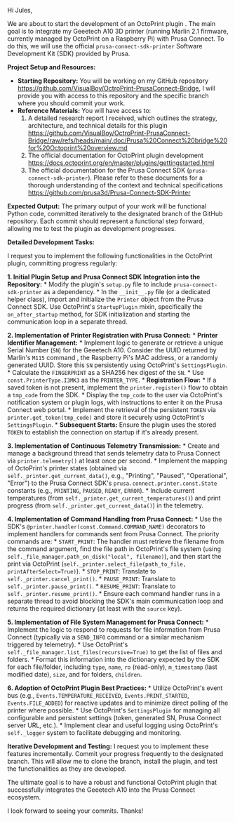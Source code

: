Hi Jules,

We are about to start the development of an OctoPrint plugin . The main goal is to integrate my Geeetech A10 3D printer (running Marlin 2.1 firmware, currently managed by OctoPrint on a Raspberry Pi) with Prusa Connect. To do this, we will use the official `prusa-connect-sdk-printer` Software Development Kit (SDK) provided by Prusa.

**Project Setup and Resources:**

- **Starting Repository:** You will be working on my GitHub repository https://github.com/VisualBoy/OctroPrint-PrusaConnect-Bridge,
 I will provide you with access to this repository and the specific branch where you should commit your work.
- **Reference Materials:** You will have access to:
    1. A detailed research report I received, which outlines the strategy, architecture, and technical details for this plugin https://github.com/VisualBoy/OctroPrint-PrusaConnect-Bridge/raw/refs/heads/main/.doc/Prusa%20Connect%20bridge%20for%20Octoprint%20overview.md
    2. The official documentation for OctoPrint plugin development https://docs.octoprint.org/en/master/plugins/gettingstarted.html 
    3. The official documentation for the Prusa Connect SDK (`prusa-connect-sdk-printer`). Please refer to these documents for a thorough understanding of the context and technical specifications https://github.com/prusa3d/Prusa-Connect-SDK-Printer

**Expected Output:** The primary output of your work will be functional Python code, committed iteratively to the designated branch of the GitHub repository. Each commit should represent a functional step forward, allowing me to test the plugin as development progresses.

**Detailed Development Tasks:**

I request you to implement the following functionalities in the OctoPrint plugin, committing progress regularly:

**1\. Initial Plugin Setup and Prusa Connect SDK Integration into the Repository:** \* Modify the plugin's `setup.py` file to include `prusa-connect-sdk-printer` as a dependency. \* In the `__init__.py` file (or a dedicated helper class), import and initialize the `Printer` object from the Prusa Connect SDK. Use OctoPrint's `StartupPlugin` mixin, specifically the `on_after_startup` method, for SDK initialization and starting the communication loop in a separate thread.  

**2\. Implementation of Printer Registration with Prusa Connect:** \* **Printer Identifier Management:** \* Implement logic to generate or retrieve a unique Serial Number (`SN`) for the Geeetech A10. Consider the UUID returned by Marlin's `M115` command , the Raspberry Pi's MAC address, or a randomly generated UUID. Store this `SN` persistently using OctoPrint's `SettingsPlugin`. \* Calculate the `FINGERPRINT` as a SHA256 hex digest of the `SN`. \* Use `const.PrinterType.I3MK3` as the `PRINTER_TYPE`. \* **Registration Flow:** \* If a saved token is not present, implement the `printer.register()` flow to obtain a `tmp_code` from the SDK. \* Display the `tmp_code` to the user via OctoPrint's notification system or plugin logs, with instructions to enter it on the Prusa Connect web portal. \* Implement the retrieval of the persistent `TOKEN` via `printer.get_token(tmp_code)` and store it securely using OctoPrint's `SettingsPlugin`. \* **Subsequent Starts:** Ensure the plugin uses the stored `TOKEN` to establish the connection on startup if it's already present.  

**3\. Implementation of Continuous Telemetry Transmission:** \* Create and manage a background thread that sends telemetry data to Prusa Connect via `printer.telemetry()` at least once per second. \* Implement the mapping of OctoPrint's printer states (obtained via `self._printer.get_current_data()`, e.g., "Printing", "Paused", "Operational", "Error") to the Prusa Connect SDK's `prusa.connect.printer.const.State` constants (e.g., `PRINTING`, `PAUSED`, `READY`, `ERROR`). \* Include current temperatures (from `self._printer.get_current_temperatures()`) and print progress (from `self._printer.get_current_data()`) in the telemetry.  

**4\. Implementation of Command Handling from Prusa Connect:** \* Use the SDK's `@printer.handler(const.Command.COMMAND_NAME)` decorators to implement handlers for commands sent from Prusa Connect. The priority commands are: \* `START_PRINT`: The handler must retrieve the filename from the command argument, find the file path in OctoPrint's file system (using `self._file_manager.path_on_disk("local", filename)`), and then start the print via OctoPrint (`self._printer.select_file(path_to_file, printAfterSelect=True)`). \* `STOP_PRINT`: Translate to `self._printer.cancel_print()`. \* `PAUSE_PRINT`: Translate to `self._printer.pause_print()`. \* `RESUME_PRINT`: Translate to `self._printer.resume_print()`. \* Ensure each command handler runs in a separate thread to avoid blocking the SDK's main communication loop and returns the required dictionary (at least with the `source` key).  

**5\. Implementation of File System Management for Prusa Connect:** \* Implement the logic to respond to requests for file information from Prusa Connect (typically via a `SEND_INFO` command or a similar mechanism triggered by telemetry). \* Use OctoPrint's `self._file_manager.list_files(recursive=True)` to get the list of files and folders. \* Format this information into the dictionary expected by the SDK for each file/folder, including `type`, `name`, `ro` (read-only), `m_timestamp` (last modified date), `size`, and for folders, `children`.  

**6\. Adoption of OctoPrint Plugin Best Practices:** \* Utilize OctoPrint's event bus (e.g., `Events.TEMPERATURE_RECEIVED`, `Events.PRINT_STARTED`, `Events.FILE_ADDED`) for reactive updates and to minimize direct polling of the printer where possible. \* Use OctoPrint's `SettingsPlugin` for managing all configurable and persistent settings (token, generated SN, Prusa Connect server URL, etc.). \* Implement clear and useful logging using OctoPrint's `self._logger` system to facilitate debugging and monitoring.

**Iterative Development and Testing:** I request you to implement these features incrementally. Commit your progress frequently to the designated branch. This will allow me to clone the branch, install the plugin, and test the functionalities as they are developed.

The ultimate goal is to have a robust and functional OctoPrint plugin that successfully integrates the Geeetech A10 into the Prusa Connect ecosystem.

I look forward to seeing your commits. Thanks!




